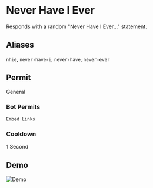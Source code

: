 # Never Have I Ever
Responds with a random "Never Have I Ever..." statement.

## Aliases
`nhie`, `never-have-i`, `never-have`, `never-ever`
## Permit
General
### Bot Permits
`Embed Links`
### Cooldown
1 Second
## Demo 
![Demo](https://i.imgur.com/zwThyLG.gif)
